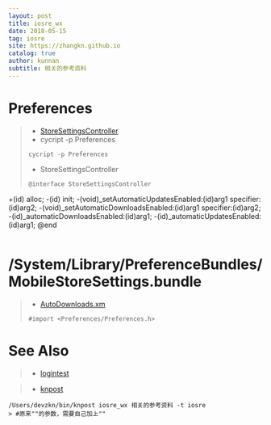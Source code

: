 ```yaml
---
layout: post
title: iosre_wx
date: 2018-05-15
tag: iosre
site: https://zhangkn.github.io
catalog: true
author: kunnan
subtitle: 相关的参考资料
---
```



# Preferences

>* [StoreSettingsController](ldzSpace/SettingAutoClickLibrary)
>* cycript -p Preferences
>```
>cycript -p Preferences
>```
>
>
>* StoreSettingsController
>```
>@interface StoreSettingsController
+(id) alloc;
-(id) init;
-(void)_setAutomaticUpdatesEnabled:(id)arg1 specifier:(id)arg2;
-(void)_setAutomaticDownloadsEnabled:(id)arg1 specifier:(id)arg2;
-(id)_automaticDownloadsEnabled:(id)arg1;
-(id)_automaticUpdatesEnabled:(id)arg1;
@end
>```

# /System/Library/PreferenceBundles/MobileStoreSettings.bundle

>* [AutoDownloads.xm](https://github.com/efrederickson/PowerSaveMode/blob/bbaef5cedce4a1290e220198b507d5da9079cf7d/toggles/AutoDownloads.xm)
>```
>#import <Preferences/Preferences.h>
>```



# See Also 

>* [logintest](https://github.com/I-SpongeBob/iosre/blob/1b4d46d9523fd9562e46d97653f6f622b39afb9f/WeChat/logintest/Tweak.xm)
>

>* [knpost](https://github.com/zhangkn/KNBin/blob/master/knpost) 
>
```
/Users/devzkn/bin/knpost iosre_wx 相关的参考资料 -t iosre
> #原来""的参数，需要自己加上""
```

